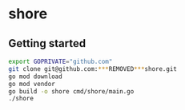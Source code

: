 # shore

## Getting started

```bash
export GOPRIVATE="github.com"
git clone git@github.com:***REMOVED***shore.git
go mod download
go mod vendor
go build -o shore cmd/shore/main.go
./shore
```
